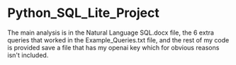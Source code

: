 # Python_SQL_Lite_Project

The main analysis is in the Natural Language SQL.docx file, the 6 extra queries that worked in the Example_Queries.txt file, and the rest of my code is provided save a file that has my openai key which for obvious reasons isn't included.
